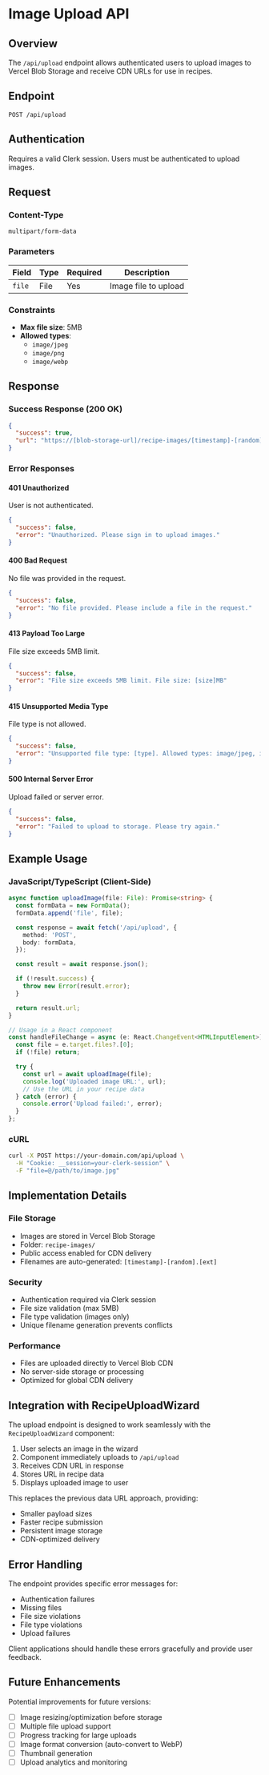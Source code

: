 # Image Upload API

## Overview

The `/api/upload` endpoint allows authenticated users to upload images to Vercel Blob Storage and receive CDN URLs for use in recipes.

## Endpoint

```
POST /api/upload
```

## Authentication

Requires a valid Clerk session. Users must be authenticated to upload images.

## Request

### Content-Type

```
multipart/form-data
```

### Parameters

| Field | Type | Required | Description |
|-------|------|----------|-------------|
| `file` | File | Yes | Image file to upload |

### Constraints

- **Max file size**: 5MB
- **Allowed types**:
  - `image/jpeg`
  - `image/png`
  - `image/webp`

## Response

### Success Response (200 OK)

```json
{
  "success": true,
  "url": "https://[blob-storage-url]/recipe-images/[timestamp]-[random].png"
}
```

### Error Responses

#### 401 Unauthorized

User is not authenticated.

```json
{
  "success": false,
  "error": "Unauthorized. Please sign in to upload images."
}
```

#### 400 Bad Request

No file was provided in the request.

```json
{
  "success": false,
  "error": "No file provided. Please include a file in the request."
}
```

#### 413 Payload Too Large

File size exceeds 5MB limit.

```json
{
  "success": false,
  "error": "File size exceeds 5MB limit. File size: [size]MB"
}
```

#### 415 Unsupported Media Type

File type is not allowed.

```json
{
  "success": false,
  "error": "Unsupported file type: [type]. Allowed types: image/jpeg, image/png, image/webp"
}
```

#### 500 Internal Server Error

Upload failed or server error.

```json
{
  "success": false,
  "error": "Failed to upload to storage. Please try again."
}
```

## Example Usage

### JavaScript/TypeScript (Client-Side)

```typescript
async function uploadImage(file: File): Promise<string> {
  const formData = new FormData();
  formData.append('file', file);

  const response = await fetch('/api/upload', {
    method: 'POST',
    body: formData,
  });

  const result = await response.json();

  if (!result.success) {
    throw new Error(result.error);
  }

  return result.url;
}

// Usage in a React component
const handleFileChange = async (e: React.ChangeEvent<HTMLInputElement>) => {
  const file = e.target.files?.[0];
  if (!file) return;

  try {
    const url = await uploadImage(file);
    console.log('Uploaded image URL:', url);
    // Use the URL in your recipe data
  } catch (error) {
    console.error('Upload failed:', error);
  }
};
```

### cURL

```bash
curl -X POST https://your-domain.com/api/upload \
  -H "Cookie: __session=your-clerk-session" \
  -F "file=@/path/to/image.jpg"
```

## Implementation Details

### File Storage

- Images are stored in Vercel Blob Storage
- Folder: `recipe-images/`
- Public access enabled for CDN delivery
- Filenames are auto-generated: `[timestamp]-[random].[ext]`

### Security

- Authentication required via Clerk session
- File size validation (max 5MB)
- File type validation (images only)
- Unique filename generation prevents conflicts

### Performance

- Files are uploaded directly to Vercel Blob CDN
- No server-side storage or processing
- Optimized for global CDN delivery

## Integration with RecipeUploadWizard

The upload endpoint is designed to work seamlessly with the `RecipeUploadWizard` component:

1. User selects an image in the wizard
2. Component immediately uploads to `/api/upload`
3. Receives CDN URL in response
4. Stores URL in recipe data
5. Displays uploaded image to user

This replaces the previous data URL approach, providing:
- Smaller payload sizes
- Faster recipe submission
- Persistent image storage
- CDN-optimized delivery

## Error Handling

The endpoint provides specific error messages for:
- Authentication failures
- Missing files
- File size violations
- File type violations
- Upload failures

Client applications should handle these errors gracefully and provide user feedback.

## Future Enhancements

Potential improvements for future versions:

- [ ] Image resizing/optimization before storage
- [ ] Multiple file upload support
- [ ] Progress tracking for large uploads
- [ ] Image format conversion (auto-convert to WebP)
- [ ] Thumbnail generation
- [ ] Upload analytics and monitoring
